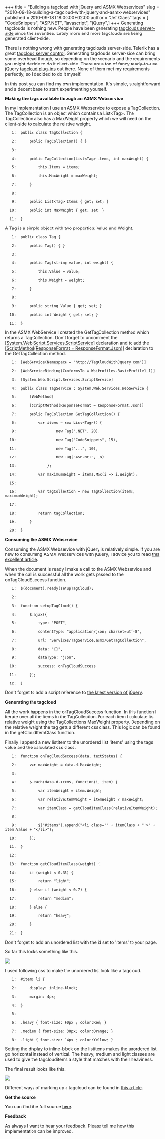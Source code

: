 +++
title = "Building a tagcloud with jQuery and ASMX Webservices"
slug = "2010-09-18-building-a-tagcloud-with-jquery-and-asmx-webservices"
published = 2010-09-18T18:00:00+02:00
author = "Jef Claes"
tags = [ "CodeSnippets", "ASP.NET", "javascript", "jQuery",]
+++
Generating tagclouds is nothing new. People have been generating
[tagclouds
server-side](http://www.4guysfromrolla.com/articles/102506-1.aspx) since
the seventies. Lately more and more tagclouds are being generated
client-side.  
  
There is nothing wrong with generating tagclouds server-side. Telerik
has a great [tagcloud server
control](http://demos.telerik.com/aspnet-ajax/tagcloud/examples/overview/defaultcs.aspx).
Generating tagclouds server-side can bring some overhead though, so
depending on the scenario and the requirements you might decide to do it
client-side. There are a ton of fancy ready-to-use jQuery [tagcloud
plug-ins](http://www.dreamcss.com/2009/05/jquery-and-ajax-based-tag-cloud.html)
out there. None of them met my requirements perfectly, so I decided to
do it myself.  
  
In this post you can find my own implementation. It's simple,
straightforward and a decent base to start experimenting yourself.  
  
<span style="font-weight:bold;">Making the tags available through an
ASMX Webservice</span>  
  
In my implementation I use an ASMX Webservice to expose a TagCollection.
The TagCollection is an object which contains a List&lt;Tag&gt;. The
TagCollection also has a MaxWeight property which we will need on the
client-side to calculate the relative weight.  
  

       1:  public class TagCollection {

       2:      public TagCollection() { }

       3:   

       4:      public TagCollection(List<Tag> items, int maxWeight) {

       5:          this.Items = items;

       6:          this.MaxWeight = maxWeight;

       7:      }

       8:   

       9:      public List<Tag> Items { get; set; }

      10:      public int MaxWeight { get; set; }

      11:  }

  
  
A Tag is a simple object with two properties: Value and Weight.  
  

       1:  public class Tag {

       2:      public Tag() { }

       3:   

       4:      public Tag(string value, int weight) {

       5:          this.Value = value;

       6:          this.Weight = weight;

       7:      }

       8:   

       9:      public string Value { get; set; }

      10:      public int Weight { get; set; }

      11:  }

  
  
In the ASMX WebService I created the GetTagCollection method which
returns a TagCollection. Don't forget to uncomment the
[\[System.Web.Script.Services.ScriptService\]](http://msdn.microsoft.com/en-us/library/system.web.script.services.scriptserviceattribute.aspx)
declaration and to add the [\[ScriptMethod(ResponseFormat =
ResponseFormat.Json)\]](http://msdn.microsoft.com/en-us/library/system.web.script.services.scriptmethodattribute.aspx)
declaration to the GetTagCollection method.  
  

       1:  [WebService(Namespace = "http://TagCloudWithJquery.com")]

       2:  [WebServiceBinding(ConformsTo = WsiProfiles.BasicProfile1_1)]

       3:  [System.Web.Script.Services.ScriptService]

       4:  public class TagService : System.Web.Services.WebService { 

       5:      [WebMethod]

       6:      [ScriptMethod(ResponseFormat = ResponseFormat.Json)]

       7:      public TagCollection GetTagCollection() {

       8:          var items = new List<Tag>() {

       9:                  new Tag(".NET", 20),

      10:                  new Tag("CodeSnippets", 15),

      11:                  new Tag("...", 10),

      12:                  new Tag("ASP.NET", 18)                

      13:              };

      14:          var maximumWeight = items.Max(i => i.Weight);

      15:   

      16:          var tagCollection = new TagCollection(items, maximumWeight);        

      17:   

      18:          return tagCollection;

      19:      }

      20:  }

  
  
<span style="font-weight:bold;">Consuming the ASMX Webservice</span>  
  
Consuming the ASMX Webservice with jQuery is relatively simple. If you
are new to consuming ASMX Webservices with jQuery, I advice you to read
[this excellent
article](http://encosia.com/2008/03/27/using-jquery-to-consume-aspnet-json-web-services/).  
  
When the document is ready I make a call to the ASMX Webservice and when
the call is successful all the work gets passed to the onTagCloudSuccess
function.  
  

       1:  $(document).ready(setupTagCloud);

       2:   

       3:  function setupTagCloud() {

       4:      $.ajax({

       5:          type: "POST",

       6:          contentType: "application/json; charset=utf-8",

       7:          url: "Services/TagService.asmx/GetTagCollection",

       8:          data: "{}",

       9:          dataType: "json",

      10:          success: onTagCloudSuccess

      11:      });

      12:  }

  
  
Don't forget to add a script reference to [the latest version of
jQuery](http://code.jquery.com/jquery-1.4.2.min.js).  
  
<span style="font-weight:bold;">Generating the tagcloud</span>  
  
All the work happens in the onTagCloudSuccess function. In this function
I iterate over all the items in the TagCollection. For each item I
calculate its relative weight using the TagCollections MaxWeight
property. Depending on the relative weight the tag gets a different css
class. This logic can be found in the getCloudItemClass function.  
  
Finally I append a new listitem to the unordered list 'items' using the
tags value and the calculated css class.  
  

       1:  function onTagCloudSuccess(data, textStatus) {      

       2:      var maxWeight = data.d.MaxWeight;

       3:   

       4:      $.each(data.d.Items, function(i, item) {

       5:          var itemWeight = item.Weight;

       6:          var relativeItemWeight = itemWeight / maxWeight;

       7:          var itemClass = getCloudItemClass(relativeItemWeight);            

       8:   

       9:          $("#items").append("<li class='" + itemClass + "'>" + item.Value + "</li>");

      10:      });       

      11:  }

      12:   

      13:  function getCloudItemClass(weight) {

      14:      if (weight < 0.35) {

      15:          return "light";

      16:      } else if (weight < 0.7) {

      17:          return "medium";

      18:      } else {

      19:          return "heavy";

      20:      }       

      21:  }

  
  
Don't forget to add an unordered list with the id set to 'items' to your
page.  
  
So far this looks something like this.  
  
[![](../images/thumbnails/2010-09-18-building-a-tagcloud-with-jquery-and-asmx-webservices-noCss.PNG)](../images/2010-09-18-building-a-tagcloud-with-jquery-and-asmx-webservices-noCss.PNG)  
  
I used following css to make the unordered list look like a tagcloud.  
  

       1:  #items li {               

       2:      display: inline-block;         

       3:      margin: 4px;

       4:  }

       5:   

       6:  .heavy { font-size: 60px ; color:Red; }

       7:  .medium { font-size: 30px; color:Orange; }

       8:  .light { font-size: 14px ; color:Yellow; }

  
  
Setting the display to inline-block on the listitems makes the unordered
list go horizontal instead of vertical. The heavy, medium and light
classes are used to give the tagclouditems a style that matches with
their heaviness.  
  
The final result looks like this.  
  
[![](../images/thumbnails/2010-09-18-building-a-tagcloud-with-jquery-and-asmx-webservices-tagCloudwithCss.PNG)](../images/2010-09-18-building-a-tagcloud-with-jquery-and-asmx-webservices-tagCloudwithCss.PNG)  
  
Different ways of marking up a tagcloud can be found in [this
article](http://24ways.org/2006/marking-up-a-tag-cloud).  
  
<span style="font-weight:bold;">Get the source</span>  
  
You can find the full source
[here](http://rapidshare.com/files/419802486/TagCloud.rar).  
  
<span style="font-weight:bold;">Feedback</span>  
  
As always I want to hear your feedback. Please tell me how this
implementation can be improved.
